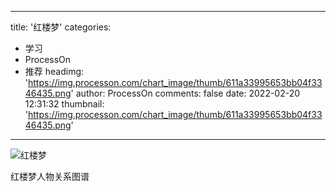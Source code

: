 
---
title: '红楼梦'
categories: 
 - 学习
 - ProcessOn
 - 推荐
headimg: 'https://img.processon.com/chart_image/thumb/611a33995653bb04f3346435.png'
author: ProcessOn
comments: false
date: 2022-02-20 12:31:32
thumbnail: 'https://img.processon.com/chart_image/thumb/611a33995653bb04f3346435.png'
---

<div>   
<img class="thumb" alt="红楼梦" src="https://img.processon.com/chart_image/thumb/611a33995653bb04f3346435.png" referrerpolicy="no-referrer">
<p>红楼梦人物关系图谱</p>  
</div>
            